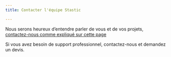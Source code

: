 ```yaml
---
title: Contacter l'équipe Stastic

---
```

Nous serons heureux d’entendre parler de vous et de vos projets, [contactez-nous comme expliqué sur cette page](/contact-fr) 

Si vous avez besoin de support professionnel, contactez-nous et demandez un devis.
